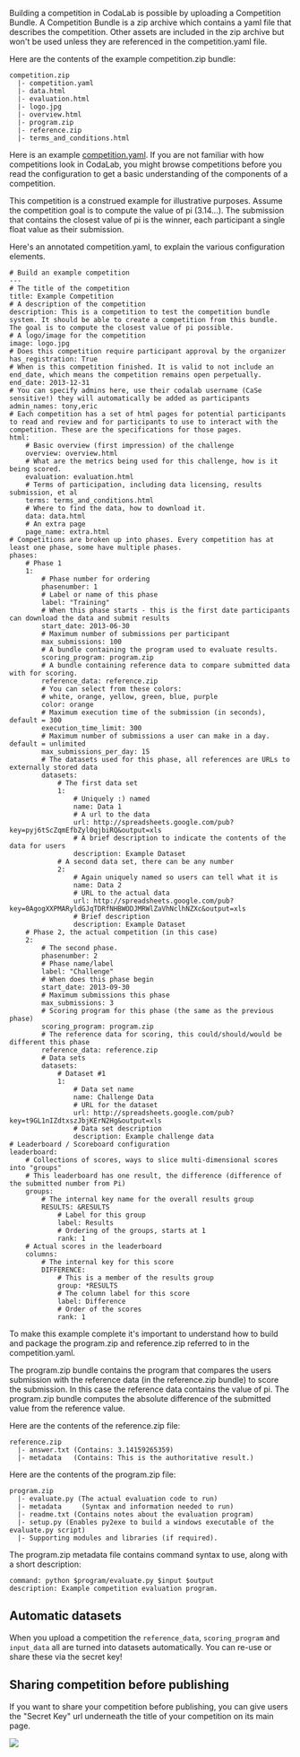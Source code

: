 Building a competition in CodaLab is possible by uploading a Competition Bundle. A Competition Bundle is a zip archive which contains a yaml file that describes the competition. Other assets are included in the zip archive but won't be used unless they are referenced in the competition.yaml file.

Here are the contents of the example competition.zip bundle:
```
competition.zip
  |- competition.yaml
  |- data.html
  |- evaluation.html
  |- logo.jpg
  |- overview.html
  |- program.zip
  |- reference.zip
  |- terms_and_conditions.html
```

Here is an example [competition.yaml](https://github.com/codalab/competition-examples/blob/master/hello_world/competition/competition.yaml). If you are not familiar with how competitions look in CodaLab, you might browse competitions before you read the configuration to get a basic understanding of the components of a competition.

This competition is a construed example for illustrative purposes. Assume the competition goal is to compute the value of pi (3.14...). The submission that contains the closest value of pi is the winner, each participant a single float value as their submission.

Here's an annotated competition.yaml, to explain the various configuration elements.

```
# Build an example competition
---
# The title of the competition
title: Example Competition
# A description of the competition
description: This is a competition to test the competition bundle system. It should be able to create a competition from this bundle. The goal is to compute the closest value of pi possible.
# A logo/image for the competition
image: logo.jpg
# Does this competition require participant approval by the organizer
has_registration: True
# When is this competition finished. It is valid to not include an end_date, which means the competition remains open perpetually.
end_date: 2013-12-31
# You can specify admins here, use their codalab username (CaSe sensitive!) they will automatically be added as participants
admin_names: tony,eric
# Each competition has a set of html pages for potential participants to read and review and for participants to use to interact with the competition. These are the specifications for those pages.
html: 
    # Basic overview (first impression) of the challenge
    overview: overview.html
    # What are the metrics being used for this challenge, how is it being scored.
    evaluation: evaluation.html
    # Terms of participation, including data licensing, results submission, et al
    terms: terms_and_conditions.html
    # Where to find the data, how to download it.
    data: data.html
    # An extra page
    page_name: extra.html
# Competitions are broken up into phases. Every competition has at least one phase, some have multiple phases.
phases:
    # Phase 1
    1:
        # Phase number for ordering
        phasenumber: 1
        # Label or name of this phase
        label: "Training"
        # When this phase starts - this is the first date participants can download the data and submit results
        start_date: 2013-06-30
        # Maximum number of submissions per participant
        max_submissions: 100
        # A bundle containing the program used to evaluate results.
        scoring_program: program.zip
        # A bundle containing reference data to compare submitted data with for scoring.
        reference_data: reference.zip
        # You can select from these colors:
        # white, orange, yellow, green, blue, purple
        color: orange
        # Maximum execution time of the submission (in seconds), default = 300
        execution_time_limit: 300
        # Maximum number of submissions a user can make in a day. default = unlimited
        max_submissions_per_day: 15
        # The datasets used for this phase, all references are URLs to externally stored data
        datasets: 
            # The first data set
            1:
                # Uniquely :) named
                name: Data 1
                # A url to the data
                url: http://spreadsheets.google.com/pub?key=pyj6tScZqmEfbZyl0qjbiRQ&output=xls
                # A brief description to indicate the contents of the data for users
                description: Example Dataset
            # A second data set, there can be any number
            2:
                # Again uniquely named so users can tell what it is
                name: Data 2
                # URL to the actual data
                url: http://spreadsheets.google.com/pub?key=0AgogXXPMARyldGJqTDRfNHBWODJMRWlZaVhNclhNZXc&output=xls 
                # Brief description
                description: Example Dataset
    # Phase 2, the actual competition (in this case)
    2:
        # The second phase.
        phasenumber: 2
        # Phase name/label
        label: "Challenge"
        # When does this phase begin
        start_date: 2013-09-30
        # Maximum submissions this phase
        max_submissions: 3
        # Scoring program for this phase (the same as the previous phase)
        scoring_program: program.zip
        # The reference data for scoring, this could/should/would be different this phase
        reference_data: reference.zip
        # Data sets
        datasets: 
            # Dataset #1
            1:
                # Data set name
                name: Challenge Data
                # URL for the dataset
                url: http://spreadsheets.google.com/pub?key=t9GL1nIZdtxszJbjKErN2Hg&output=xls
                # Data set description
                description: Example challenge data
# Leaderboard / Scoreboard configuration
leaderboard:
    # Collections of scores, ways to slice multi-dimensional scores into "groups"
    # This leaderboard has one result, the difference (difference of the submitted number from Pi)
    groups:
        # The internal key name for the overall results group
        RESULTS: &RESULTS
            # Label for this group
            label: Results
            # Ordering of the groups, starts at 1
            rank: 1
    # Actual scores in the leaderboard
    columns:
        # The internal key for this score
        DIFFERENCE:
            # This is a member of the results group
            group: *RESULTS
            # The column label for this score
            label: Difference
            # Order of the scores
            rank: 1
```

To make this example complete it's important to understand how to build and package the program.zip and reference.zip referred to in the competition.yaml.

The program.zip bundle contains the program that compares the users submission with the reference data (in the reference.zip bundle) to score the submission. In this case the reference data contains the value of pi. The program.zip bundle computes the absolute difference of the submitted value from the reference value.

Here are the contents of the reference.zip file:
```
reference.zip 
  |- answer.txt (Contains: 3.14159265359)
  |- metadata   (Contains: This is the authoritative result.)
```

Here are the contents of the program.zip file:
```
program.zip
  |- evaluate.py (The actual evaluation code to run)
  |- metadata     (Syntax and information needed to run)
  |- readme.txt (Contains notes about the evaluation program)
  |- setup.py (Enables py2exe to build a windows executable of the evaluate.py script)
  |- Supporting modules and libraries (if required).
```

The program.zip metadata file contains command syntax to use, along with a short description:
```
command: python $program/evaluate.py $input $output
description: Example competition evaluation program.
```

## Automatic datasets

When you upload a competition the `reference_data`, `scoring_program` and `input_data` all are turned into datasets automatically. You can re-use or share these via the secret key!

## Sharing competition before publishing

If you want to share your competition before publishing, you can give users the "Secret Key" url underneath the title of your competition on its main page.

![](http://i.imgur.com/UDkkmz1.png)